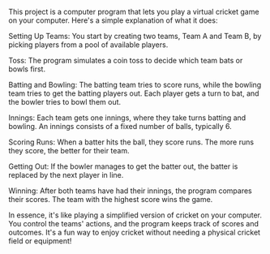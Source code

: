 This project is a computer program that lets you play a virtual cricket game on your computer. Here's a simple explanation of what it does:

Setting Up Teams: You start by creating two teams, Team A and Team B, by picking players from a pool of available players.

Toss: The program simulates a coin toss to decide which team bats or bowls first.

Batting and Bowling: The batting team tries to score runs, while the bowling team tries to get the batting players out. Each player gets a turn to bat, and the bowler tries to bowl them out.

Innings: Each team gets one innings, where they take turns batting and bowling. An innings consists of a fixed number of balls, typically 6.

Scoring Runs: When a batter hits the ball, they score runs. The more runs they score, the better for their team.

Getting Out: If the bowler manages to get the batter out, the batter is replaced by the next player in line.

Winning: After both teams have had their innings, the program compares their scores. The team with the highest score wins the game.

In essence, it's like playing a simplified version of cricket on your computer. You control the teams' actions, and the program keeps track of scores and outcomes. It's a fun way to enjoy cricket without needing a physical cricket field or equipment!
